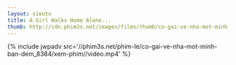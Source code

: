 ```yaml
---
layout: sieutv
title: A Girl Walks Home Alone...
thumb: http://cdn.phim3s.net/images/films/thumb/co-gai-ve-nha-mot-minh-ban-dem-a-girl-walks-home-alone-at-night-2014.jpg
---
```

{% include jwpadv src='//phim3s.net/phim-le/co-gai-ve-nha-mot-minh-ban-dem_8384/xem-phim//video.mp4' %}